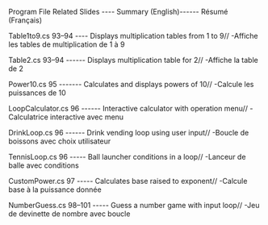 Program File	Related Slides ----	Summary (English)------	Résumé           (Français)


Table1to9.cs	93–94	---- Displays multiplication tables from 1 to 9//        -Affiche les tables de multiplication de 1 à 9


Table2.cs	93–94	------ Displays multiplication table for 2//	                  -Affiche la table de 2


Power10.cs	95	------- Calculates and displays powers of 10//	                -Calcule les puissances de 10


LoopCalculator.cs	96	------ Interactive calculator with operation menu//	    -Calculatrice interactive avec menu


DrinkLoop.cs	96	------ Drink vending loop using user input//	                 -Boucle de boissons avec choix utilisateur


TennisLoop.cs	96	----- Ball launcher conditions in a loop//	                 -Lanceur de balle avec conditions


CustomPower.cs	97	----- Calculates base raised to exponent//	               -Calcule base à la puissance donnée


NumberGuess.cs	98–101	----- Guess a number game with input loop//	            -Jeu de devinette de nombre avec boucle


